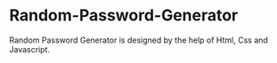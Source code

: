 # Random-Password-Generator
Random Password Generator is designed by the help of Html, Css and Javascript.
